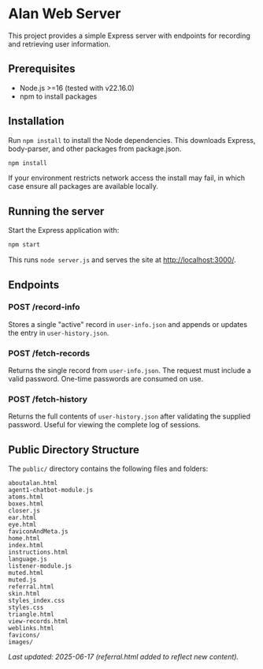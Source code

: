 # Alan Web Server

This project provides a simple Express server with endpoints for recording and retrieving user information.

## Prerequisites

- Node.js >=16 (tested with v22.16.0)
- npm to install packages

## Installation

Run `npm install` to install the Node dependencies. This downloads Express, body-parser, and other packages from package.json.

```bash
npm install
```

If your environment restricts network access the install may fail, in which case ensure all packages are available locally.

## Running the server

Start the Express application with:

```bash
npm start
```

This runs `node server.js` and serves the site at [http://localhost:3000/](http://localhost:3000/).

## Endpoints

### POST /record-info

Stores a single "active" record in `user-info.json` and appends or updates the entry in `user-history.json`.

### POST /fetch-records

Returns the single record from `user-info.json`. The request must include a valid password. One-time passwords are consumed on use.

### POST /fetch-history

Returns the full contents of `user-history.json` after validating the supplied password. Useful for viewing the complete log of sessions.

## Public Directory Structure

The `public/` directory contains the following files and folders:

```
aboutalan.html
agent1-chatbot-module.js
atoms.html
boxes.html
closer.js
ear.html
eye.html
faviconAndMeta.js
home.html
index.html
instructions.html
language.js
listener-module.js
muted.html
muted.js
referral.html
skin.html
styles_index.css
styles.css
triangle.html
view-records.html
weblinks.html
favicons/
images/
```

_Last updated: 2025-06-17 (referral.html added to reflect new content)._
